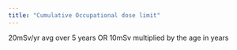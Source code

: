```yaml
---
title: "Cumulative Occupational dose limit"
---
```

20mSv/yr avg over 5 years OR
10mSv multiplied by the age in years

